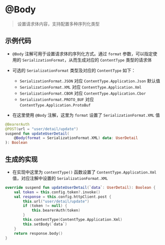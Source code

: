 # @Body

> 设置请求体内容，支持配置多种序列化类型

## 示例代码

- `@Body` 注解可用于设置请求体的序列化方式。通过 `format` 参数，可以指定使用的 `SerializationFormat`，从而生成对应的 `ContentType` 类型的请求体

- 可选的 `SerializationFormat` 类型及对应的 `ContentType` 如下：
	- `SerializationFormat.JSON` 对应 `ContentType.Application.Json` 默认值
	- `SerializationFormat.XML` 对应 `ContentType.Application.Xml`
	- `SerializationFormat.CBOR` 对应 `ContentType.Application.Cbor`
	- `SerializationFormat.PROTO_BUF` 对应 `ContentType.Application.ProtoBuf`

- 在这里使用 `@Body` 注解，这里为 `format` 设置了 `SerializationFormat.XML` 值

```kotlin
@BearerAuth
@POST(url = "user/detail/update")
suspend fun updateUserDetail(
	@Body(format = SerializationFormat.XML) data: UserDetail
): Boolean
```

## 生成的实现

- 在实现中这里为 `contentType()` 函数设置了 `ContentType.Application.Xml` 值，对应注解中设置的 `SerializationFormat.XML`

```kotlin
override suspend fun updateUserDetail(`data`: UserDetail): Boolean {
	val token = this.config.token?.invoke()
	val response = this.config.httpClient.post {
		this.url("user/detail/update")
		if (token != null) {
			this.bearerAuth(token)
		}
		this.contentType(ContentType.Application.Xml)
		this.setBody(`data`)
	}
	return response.body()
}
```